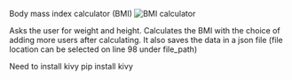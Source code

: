 Body mass index calculator (BMI)
![BMI calculator](https://github.com/markelv1/BMI-Calculator/assets/166550328/b9bba42c-9270-4167-8e28-2418a0e2a5bb)

Asks the user for weight and height. Calculates the BMI with the choice of adding more users after calculating.
It also saves the data in a json file (file location can be selected on line 98 under file_path)

Need to install kivy
pip install kivy 
